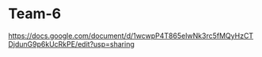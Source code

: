 # Team-6

https://docs.google.com/document/d/1wcwpP4T865eIwNk3rc5fMQyHzCTDjdunG9p6kUcRkPE/edit?usp=sharing